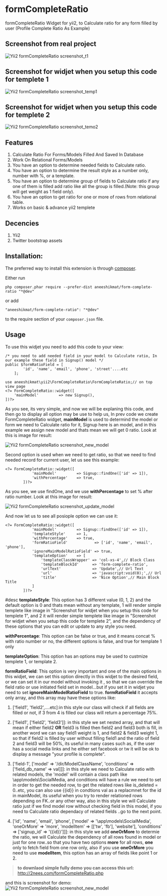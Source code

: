 # formCompleteRatio

formCompleteRatio Widget for yii2, to Calculate ratio for any form filled by user (Profile Complete Ratio As Example)

## Screenshot from real project

![Yii2 formCompleteRatio screenshot_t1](http://2nees.com/github/formCompleteRatio/1.png)

## Screenshot for widjet when you setup this code for templete 1

![Yii2 formCompleteRatio screenshot_temp1](http://2nees.com/github/formCompleteRatio/2.png)

## Screenshot for widjet when you setup this code for templete 2

![Yii2 formCompleteRatio screenshot_temo2](http://2nees.com/github/formCompleteRatio/3.png)

## Features

1. Calculate Ratio For Forms/Models Filled And Saved In Database
2. Work On Relational Forms/Models
3. You have an option to determine needed fields to Calculate ratio.
4. You have an option to determine the result style as a number only, number with %, or a template.
5. You have an option to determine group of fields to Calculate ratio if any one of them is filled add ratio like all the group is filled.(Note: this group will get weight as 1 field only).
6. You have an option to get ratio for one or more of rows from relational table.
7. Works on basic & advance yii2 templete

## Decencies

1. Yii2
2. Twitter bootstrap assets

## Installation:
The preferred way to install this extension is through [composer](https://getcomposer.org/).

Either run

`php composer.phar require --prefer-dist aneeshikmat/form-complete-ratio "*@dev"`

or add

`"aneeshikmat/form-complete-ratio": "*@dev"`

to the require section of your `composer.json` file.

## Usage
To use this widjet you need to add this code to your view:

```
/* you need to add needed field in your model to Calculate ratio, In our example these field in Signup() model */
public $formRatioField = [
        'id', 'name', 'email', 'phone', 'street'....etc
    ];

use aneeshikmat\yii2\FormCompleteRatio\FormCompleteRatio;// on top view page
<?= FormCompleteRatio::widget([
    'mainModel'         => new Signup(),
])?>
```

As you see, its very simple, and now we will be explaning this code, and then go to display all option may be use to help us,
In prev code we create FormCompleteRatio widget, **mainModel** is used to determind the model or form we need to Calculate ratio for it, Signup here is an model, and in this example we assign new model and thats mean we will get 0 ratio.
Look at this is image for result:

![Yii2 formCompleteRatio screenshot_new_model](http://2nees.com/github/formCompleteRatio/4.png)

Second option is used when we need to get ratio, so that we need to find needed record for current user, let us see this example:

```
<?= FormCompleteRatio::widget([
            'mainModel'         => Signup::findOne(['id' => 1]),
            'withPercentage'    => true,
        ])?>
```

As you see, we use findOne, and we use **withPercentage** to set % after ratio number.
Look at this image for result:

![Yii2 formCompleteRatio screenshot_update_model](http://2nees.com/github/formCompleteRatio/5.png)

And now let us to see all posiople option we can use it:



```
<?= FormCompleteRatio::widget([
            'mainModel'         => Signup::findOne(['id' => 1]),
            'templateStyle'     => 1,
            'withPercentage'    => true,
            'formRatioField'            => ['id', 'name', 'email', 'phone'],
            'ignoreMainModelRatioField' => true,
            'templateOption'    => [
                'templateClassWrapper' => 'col-xs-4',// Block Class
                'templateBlockId'      => 'form-complete-ratio',
                'urlText'              => 'Update',// Url Text
                'url'                  => 'javascript:void(0);',// Url
                'title'                => 'Nice Option',// Main Block Title
            ]
        ])?>
```

#desc
**templateStyle**: This option has 3 different value (0, 1, 2) and the default option is 0 and thats mean without any template, 1 will render simple templete like image in "Screenshot for widjet when you setup this code for templete 1", and 2 it will render simple templete like image in "Screenshot for widjet when you setup this code for templete 2", and the dependency of these options that you can edit or update to any style you need.

**withPercentage**: This option can be false or true, and it means concat % with ratio number or no, the different options is false, and true for template 1 only

**templateOption**: This option has an options may be used to custmize templete 1, or template 2.

**formRatioField**: This option is very important and one of the main options in this widjet, we can set this option directly in this widjet to the desired field, or we can set it in our model without invoking it , so that we can override the field ratio or use initiated field set in model...but if you set it in widjet you need to set **ignoreMainModelRatioField** to true.
**formRatioField** it accepts only array, and this array may have these options like: 
1) ['field1', 'field2',....etc]:in this style our class will check if all fields are filled or not, if 3 from 4 is filled our class will return a percentage 75%.

2) ['field1', ['field2', 'field3']]: in this style we set nested array, and that will mean if either field2 **OR** field3 is filled then field2 and field3 both is fill, in another word we can say field1 weight is 1, and field2 & field3 weight 1, so that if field2 is filled by user without filling field1 and  the ratio of field 2 and field3 will be 50%, its useful in many cases such as, if the user has a social media links and he  either set facebook or tw it will be ok to display a message "your profile is complete".

3) ['field-1', ['model' => '/dir/ModelClassName', 'conditions' => ['field_db_name' => val]]]: in this style we need to Calculate ratio with related models, the 'model' will contain a class path like \app\models\SocialMedia, and conditions will have a rule we need to set in order to get the needed row, to get the related rows like is_deleted = 0..etc, you can also use {{id}} in condtions val as a replacmnet for the id in mainModel, its useful when you try to render relationed rows depending on FK..or any other way, also in this style we  will Calculate ratio just if we find model row without checking field in this model, if you need to Calculate ratio dependacy of related fields ..go to the next point.

4) ['id', 'name', 'email', 'phone', ['model' => '\app\models\SocialMedia', 'oneOrMore' => 'more', 'modelItem' => [['tw', 'fb'], 'website'], 'conditions' => ['signup_id' => '{{id}}']]]: in this style we add **oneOrMore** to determie the ratio, we will Calculate the dependency of all rows found in model or just for one row..so that you have two options **more** for all rows, **one** only to fetch field from one row only, also if you use **oneOrMore** you need to use **modelItem**, this option has an array of fields like point 1 or 2.


> **to downlaod simple fully demo you can access this url:**
http://2nees.com/formCompleteRatio.php

and this is screenshot for demo: 
![Yii2 formCompleteRatio screenshot_new_model](http://2nees.com/github/formCompleteRatio/6.png)
